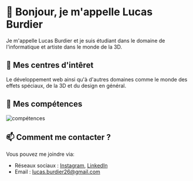 <h1>👋 Bonjour, je m'appelle Lucas Burdier</h1>
<p>Je m'appelle Lucas Burdier et je suis étudiant dans le domaine de l'informatique et artiste dans le monde de la 3D.</p>

<h2>👀 Mes centres d'intêret</h2>
<p>Le développement web ainsi qu'à d'autres domaines comme le monde des effets spéciaux, de la 3D et du design en général.</p>

<h2>💪 Mes compétences</h2>
<img src="https://github.com/lburdier/lburdier/assets/156812285/5d046b31-5fcd-47a1-849d-b8e58f5887ab" alt="compétences">

<h2>📫 Comment me contacter ?</h2>
<p>Vous pouvez me joindre via:</p>
<ul>
    <li>Réseaux sociaux : <a href="https://www.instagram.com/luki_prox/" target="_blank">Instagram</a>, <a href="https://www.linkedin.com/in/lucasburdier/" target="_blank">LinkedIn</a></li>
    <li>Email : <a href="mailto:lucas.burdier26@gmail.com">lucas.burdier26@gmail.com</a></li>
</ul>
